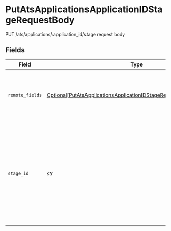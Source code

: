 # PutAtsApplicationsApplicationIDStageRequestBody

PUT /ats/applications/:application_id/stage request body


## Fields

| Field                                                                                                                                                           | Type                                                                                                                                                            | Required                                                                                                                                                        | Description                                                                                                                                                     |
| --------------------------------------------------------------------------------------------------------------------------------------------------------------- | --------------------------------------------------------------------------------------------------------------------------------------------------------------- | --------------------------------------------------------------------------------------------------------------------------------------------------------------- | --------------------------------------------------------------------------------------------------------------------------------------------------------------- |
| `remote_fields`                                                                                                                                                 | [Optional[PutAtsApplicationsApplicationIDStageRequestBodyRemoteFields]](../../models/operations/putatsapplicationsapplicationidstagerequestbodyremotefields.md) | :heavy_minus_sign:                                                                                                                                              | Additional fields that we will pass through to specific ATS systems.                                                                                            |
| `stage_id`                                                                                                                                                      | *str*                                                                                                                                                           | :heavy_check_mark:                                                                                                                                              | The ID of the stage to move the application to. This ID must be the ID of a stage that is connected to the job that the application is connected to.            |